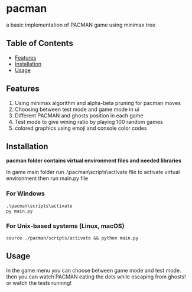 # pacman
a basic implementation of PACMAN game using minimax tree
## Table of Contents

- [Features](#features)
- [Installation](#installation)
- [Usage](#usage)
## Features
1. Using minimax algorithm and alpha-beta pruning for pacman moves
2. Choosing between test mode and game mode in ui
3. Different PACMAN and ghosts position in each game
4. Test mode to give wining ratio by playing 100 random games
5. colored graphics using emoji and console color codes

## Installation
**pacman folder contains virtual environment files and needed libraries**

In game main folder run .\pacman\scripts\activate file to activate virtual environment then run main.py file
### For Windows
    .\pacman\scripts\activate
    py main.py
### For Unix-based systems (Linux, macOS)
    source ./pacman/scripts/activate && python main.py

## Usage
In the game menu you can choose between game mode and test mode. then you can watch PACMAN eating the dots while escaping from ghosts! or watch the tests running!